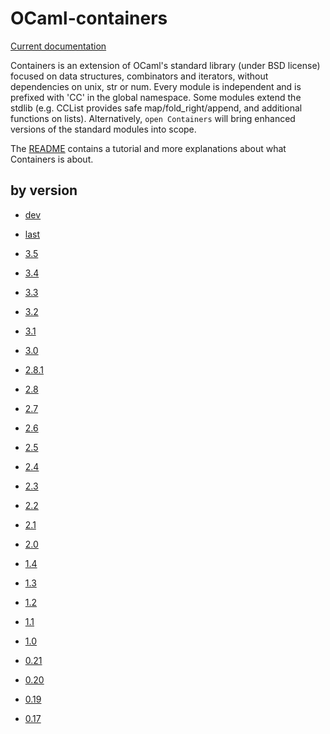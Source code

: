# OCaml-containers

[Current documentation](last)

Containers is an extension of OCaml's standard library (under BSD license)
focused on data structures, combinators and iterators, without dependencies on
unix, str or num. Every module is independent and is prefixed with 'CC' in the
global namespace. Some modules extend the stdlib (e.g. CCList provides safe
map/fold_right/append, and additional functions on lists).
Alternatively, `open Containers` will bring enhanced versions of the standard
modules into scope.

The [README](https://github.com/c-cube/ocaml-containers/blob/master/README.md)
contains a tutorial and more explanations about what Containers is about.

## by version

- [dev](dev)

- [last](last)

- [3.5](3.5)
- [3.4](3.4)
- [3.3](3.3)
- [3.2](3.2)
- [3.1](3.1)
- [3.0](3.0)
- [2.8.1](2.8.1)
- [2.8](2.8)
- [2.7](2.7)
- [2.6](2.6)
- [2.5](2.5)
- [2.4](2.4)
- [2.3](2.3)
- [2.2](2.2)
- [2.1](2.1)
- [2.0](2.0)
- [1.4](1.4)
- [1.3](1.3)
- [1.2](1.2)
- [1.1](1.1)
- [1.0](1.0)
- [0.21](0.21)
- [0.20](0.20)
- [0.19](0.19)
- [0.17](0.17)
